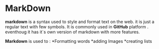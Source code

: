 
# MarkDown 

**markdown** is a syntax used to style and format text on the web. it is just a regular text with few symbols.
It is commonly used in **GitHub** platform . eventhoug it has it`s own version of markdown with more features.

**Markdown** is used to :
*Formatting words
*adding Images 
*creating lists 




